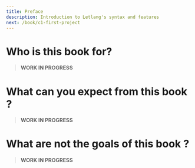 ```yaml
---
title: Preface
description: Introduction to Letlang's syntax and features
next: /book/c1-first-project
---
```


# Who is this book for?

> **WORK IN PROGRESS**

# What can you expect from this book ?

> **WORK IN PROGRESS**

# What are not the goals of this book ?

> **WORK IN PROGRESS**
